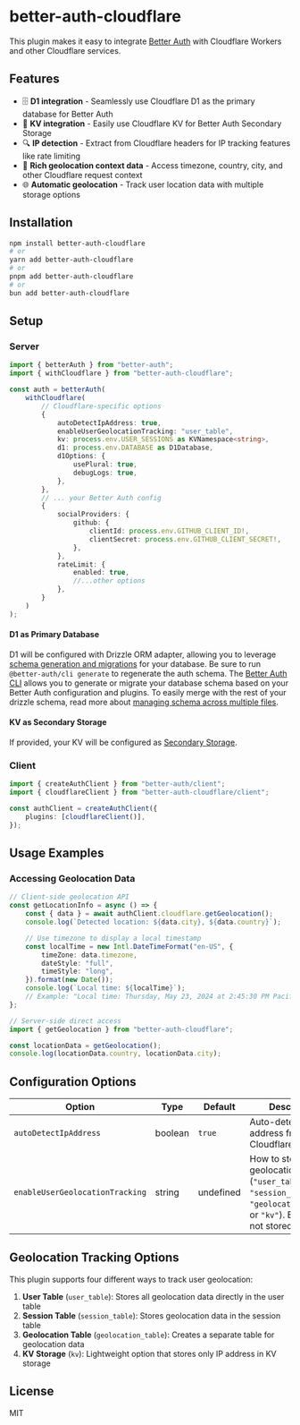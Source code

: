 # better-auth-cloudflare

This plugin makes it easy to integrate [Better Auth](https://github.com/better-auth/better-auth) with Cloudflare Workers and other Cloudflare services.

## Features

- 🗄️ **D1 integration** - Seamlessly use Cloudflare D1 as the primary database for Better Auth
- 🔌 **KV integration** - Easily use Cloudflare KV for Better Auth Secondary Storage
- 🔍 **IP detection** - Extract from Cloudflare headers for IP tracking features like rate limiting
- 📍 **Rich geolocation context data** - Access timezone, country, city, and other Cloudflare request context
- 🌐 **Automatic geolocation** - Track user location data with multiple storage options

## Installation

```bash
npm install better-auth-cloudflare
# or
yarn add better-auth-cloudflare
# or
pnpm add better-auth-cloudflare
# or
bun add better-auth-cloudflare
```

## Setup

### Server

```typescript
import { betterAuth } from "better-auth";
import { withCloudflare } from "better-auth-cloudflare";

const auth = betterAuth(
    withCloudflare(
        // Cloudflare-specific options
        {
            autoDetectIpAddress: true,
            enableUserGeolocationTracking: "user_table",
            kv: process.env.USER_SESSIONS as KVNamespace<string>,
            d1: process.env.DATABASE as D1Database,
            d1Options: {
                usePlural: true,
                debugLogs: true,
            },
        },
        // ... your Better Auth config
        {
            socialProviders: {
                github: {
                    clientId: process.env.GITHUB_CLIENT_ID!,
                    clientSecret: process.env.GITHUB_CLIENT_SECRET!,
                },
            },
            rateLimit: {
                enabled: true,
                //...other options
            },
        }
    )
);
```

#### D1 as Primary Database

D1 will be configured with Drizzle ORM adapter, allowing you to leverage [schema generation and migrations](https://www.better-auth.com/docs/adapters/drizzle#schema-generation--migration) for your database. Be sure to run `@better-auth/cli generate` to regenerate the auth schema. The [Better Auth CLI](https://www.better-auth.com/docs/adapters/drizzle#schema-generation--migration) allows you to generate or migrate your database schema based on your Better Auth configuration and plugins. To easily merge with the rest of your drizzle schema, read more about [managing schema across multiple files](https://orm.drizzle.team/docs/sql-schema-declaration#schema-in-multiple-files).

#### KV as Secondary Storage

If provided, your KV will be configured as [Secondary Storage](https://www.better-auth.com/docs/concepts/database#secondary-storage).

### Client

```typescript
import { createAuthClient } from "better-auth/client";
import { cloudflareClient } from "better-auth-cloudflare/client";

const authClient = createAuthClient({
    plugins: [cloudflareClient()],
});
```

## Usage Examples

### Accessing Geolocation Data

```typescript
// Client-side geolocation API
const getLocationInfo = async () => {
    const { data } = await authClient.cloudflare.getGeolocation();
    console.log(`Detected location: ${data.city}, ${data.country}`);

    // Use timezone to display a local timestamp
    const localTime = new Intl.DateTimeFormat("en-US", {
        timeZone: data.timezone,
        dateStyle: "full",
        timeStyle: "long",
    }).format(new Date());
    console.log(`Local time: ${localTime}`);
    // Example: "Local time: Thursday, May 23, 2024 at 2:45:30 PM Pacific Daylight Time"
};

// Server-side direct access
import { getGeolocation } from "better-auth-cloudflare";

const locationData = getGeolocation();
console.log(locationData.country, locationData.city);
```

## Configuration Options

| Option                          | Type    | Default   | Description                                                                                                                 |
| ------------------------------- | ------- | --------- | --------------------------------------------------------------------------------------------------------------------------- |
| `autoDetectIpAddress`           | boolean | `true`    | Auto-detect IP address from Cloudflare headers                                                                              |
| `enableUserGeolocationTracking` | string  | undefined | How to store geolocation data (`"user_table"`, `"session_table"`, `"geolocation_table"`, or `"kv"`). By default not stored. |

## Geolocation Tracking Options

This plugin supports four different ways to track user geolocation:

1. **User Table** (`user_table`): Stores all geolocation data directly in the user table
2. **Session Table** (`session_table`): Stores geolocation data in the session table
3. **Geolocation Table** (`geolocation_table`): Creates a separate table for geolocation data
4. **KV Storage** (`kv`): Lightweight option that stores only IP address in KV storage

## License

MIT
